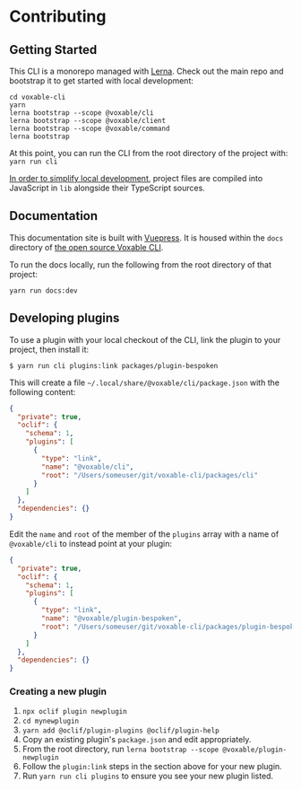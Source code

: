 # Contributing

## Getting Started

This CLI is a monorepo managed with [Lerna](https://lerna.js.org/). Check out the main repo and bootstrap it to get started with local development:

```console
cd voxable-cli
yarn
lerna bootstrap --scope @voxable/cli
lerna bootstrap --scope @voxable/client
lerna bootstrap --scope @voxable/command
lerna bootstrap
```

At this point, you can run the CLI from the root directory of the project with: `yarn run cli`

[In order to simplify local development](https://github.com/microsoft/TypeScript/issues/21423#issuecomment-706719739), project files are compiled into JavaScript in `lib` alongside their TypeScript sources.

## Documentation

This documentation site is built with [Vuepress](https://vuepress.vuejs.org). It is housed within the `docs` directory of [the open source Voxable CLI](https://github.com/voxable).

To run the docs locally, run the following from the root directory of that project:

```console
yarn run docs:dev
```

## Developing plugins

To use a plugin with your local checkout of the CLI, link the plugin to your project, then install it:

```sh-session
$ yarn run cli plugins:link packages/plugin-bespoken
```

This will create a file `~/.local/share/@voxable/cli/package.json` with the following content:

```json
{
  "private": true,
  "oclif": {
    "schema": 1,
    "plugins": [
      {
        "type": "link",
        "name": "@voxable/cli",
        "root": "/Users/someuser/git/voxable-cli/packages/cli"
      }
    ]
  },
  "dependencies": {}
}
```

Edit the `name` and `root` of the member of the `plugins` array with a name of `@voxable/cli` to instead point at your plugin:

```json
{
  "private": true,
  "oclif": {
    "schema": 1,
    "plugins": [
      {
        "type": "link",
        "name": "@voxable/plugin-bespoken",
        "root": "/Users/someuser/git/voxable-cli/packages/plugin-bespoken"
      }
    ]
  },
  "dependencies": {}
}
```

### Creating a new plugin

1. `npx oclif plugin newplugin`
2. `cd mynewplugin`
3. `yarn add @oclif/plugin-plugins @oclif/plugin-help`
4. Copy an existing plugin's `package.json` and edit appropriately.
5. From the root directory, run `lerna bootstrap --scope @voxable/plugin-newplugin`
5. Follow the `plugin:link` steps in the section above for your new plugin.
6. Run `yarn run cli plugins` to ensure you see your new plugin listed.

